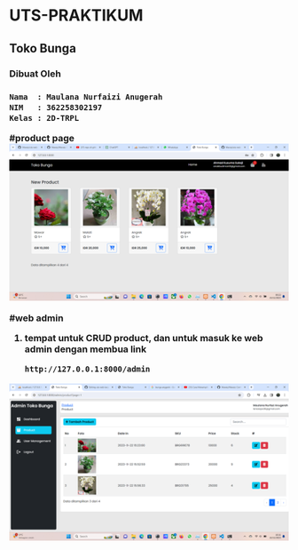 # UTS-PRAKTIKUM
<h2>Toko Bunga</h2>
<h3>Dibuat Oleh<h3>

```
Nama  : Maulana Nurfaizi Anugerah
NIM   : 362258302197
Kelas : 2D-TRPL
```
#product page
![alt text](https://github.com/Maraiz/Maraiz/blob/main/Screenshot%20(50).png?raw=true)

#web admin

1. tempat untuk CRUD product, dan untuk masuk ke web admin dengan membua link
   
   ```
   http://127.0.0.1:8000/admin
   ```


![alt text](https://github.com/Maraiz/Maraiz/blob/main/Screenshot%20(49).png?raw=true)


